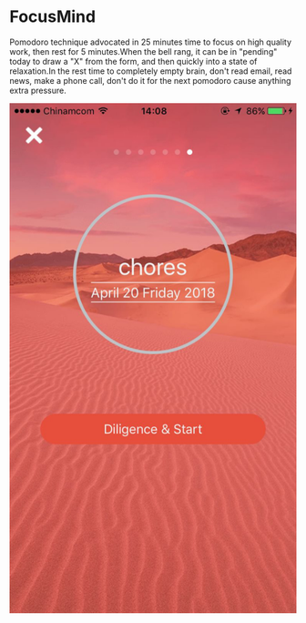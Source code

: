 # FocusMind

Pomodoro technique advocated in 25 minutes time to focus on high quality work, then rest for 5 minutes.When the bell rang, it can be in "pending" today to draw a "X" from the form, and then quickly into a state of relaxation.In the rest time to completely empty brain, don't read email, read news, make a phone call, don't do it for the next pomodoro cause anything extra pressure.

![](https://github.com/liupengfeizz/FocusMind/raw/master/2.png)
